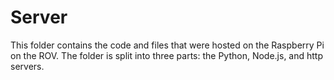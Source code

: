 # Server

This folder contains the code and files that were hosted on the Raspberry Pi on the ROV. The folder is split into three parts: the Python, Node.js, and http servers.
